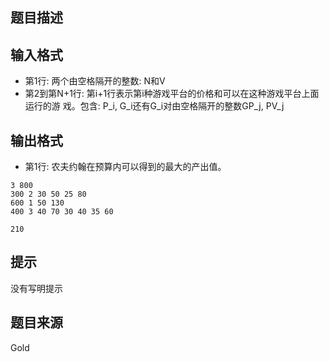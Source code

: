 


## 题目描述
## 输入格式
* 第1行: 两个由空格隔开的整数: N和V
* 第2到第N+1行: 第i+1行表示第i种游戏平台的价格和可以在这种游戏平台上面运行的游
戏。包含: P_i, G_i还有G_i对由空格隔开的整数GP_j, PV_j
## 输出格式
* 第1行: 农夫约翰在预算内可以得到的最大的产出值。

```input1
3 800
300 2 30 50 25 80
600 1 50 130
400 3 40 70 30 40 35 60

```

```output1
210
```

## 提示
没有写明提示
## 题目来源
Gold


